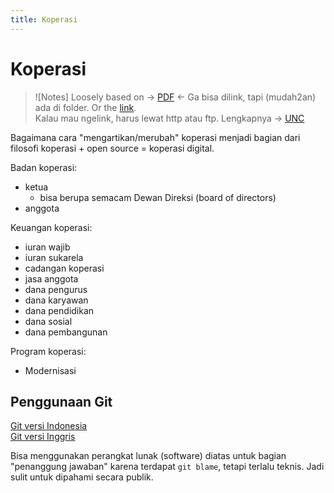 ```yaml
---
title: Koperasi
---
```


# Koperasi

> ![Notes]
> Loosely based on -> [PDF](../apa_itu_koperasi.pdf) <- Ga bisa dilink, tapi (mudah2an) ada di folder. Or the [link](https://dinkopukm.slemankab.go.id/wp-content/uploads/2023/06/apa_itu_koperasi.pdf).  
> Kalau mau ngelink, harus lewat http atau ftp. Lengkapnya -> [UNC](https://en.wikipedia.org/wiki/Path_%28computing%29#Uniform_Naming_Convention)

Bagaimana cara "mengartikan/merubah" koperasi menjadi bagian dari filosofi koperasi + open source = koperasi digital.

Badan koperasi:

- ketua
  - bisa berupa semacam Dewan Direksi (board of directors)
- anggota

Keuangan koperasi:

- iuran wajib
- iuran sukarela
- cadangan koperasi
- jasa anggota
- dana pengurus
- dana karyawan
- dana pendidikan
- dana sosial
- dana pembangunan

Program koperasi:

- Modernisasi

## Penggunaan Git

[Git versi Indonesia](https://id.wikipedia.org/wiki/Git)  
[Git versi Inggris](https://en.wikipedia.org/wiki/Git)

Bisa menggunakan perangkat lunak (software) diatas untuk bagian "penanggung jawaban" karena terdapat `git blame`, tetapi terlalu teknis. Jadi sulit untuk dipahami secara publik.
